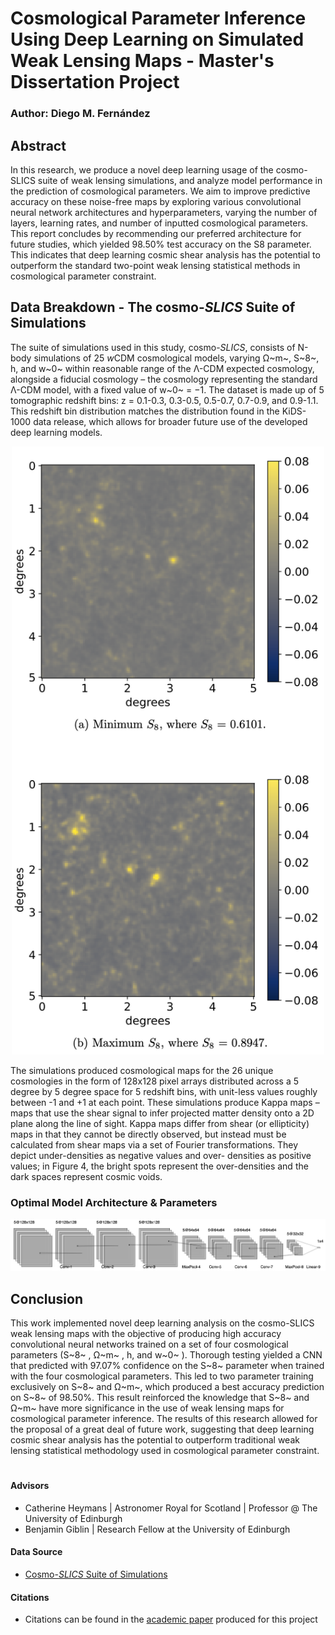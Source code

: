 # Cosmological Parameter Inference Using Deep Learning on Simulated Weak Lensing Maps - Master's Dissertation Project
### Author: Diego M. Fernández

## Abstract


In this research, we produce a novel deep learning usage of the cosmo-SLICS suite of weak lensing simulations, and analyze model performance in the prediction of cosmological parameters. We aim to improve predictive accuracy on these noise-free maps by exploring various convolutional neural network architectures and hyperparameters, varying the number of layers, learning rates, and number of inputted cosmological parameters. This report concludes by recommending our preferred architecture for future studies, which yielded 98.50% test accuracy on the S8 parameter. This indicates that deep learning cosmic shear analysis has the potential to outperform the standard two-point weak lensing statistical methods in cosmological parameter constraint.


<!-- ## Overview | Background | Motivation -->


<!-- ## Navigating This Repository -->

## Data Breakdown - The cosmo-*SLICS* Suite of Simulations

The suite of simulations used in this study, cosmo-*SLICS*, consists of N-body simulations of 25 *w*CDM cosmological models, varying Ω~m~, S~8~, h, and w~0~ within reasonable range of the Λ-CDM expected cosmology, alongside a fiducial cosmology – the cosmology representing the standard Λ-CDM model, with a fixed value of w~0~ = −1. The dataset is made up of 5 tomographic redshift bins: z = 0.1-0.3, 0.3-0.5, 0.5-0.7, 0.7-0.9, and 0.9-1.1. This redshift bin distribution matches the distribution found in the KiDS-1000 data release, which allows for broader future use of the developed deep learning models.

<p align="center"><img src="images/cosmo_SLICS_weak_lensing_convergence_maps.png" width=500></p>

The simulations produced cosmological maps for the 26 unique cosmologies in the form of 128x128 pixel arrays distributed across a 5 degree by 5 degree space for 5 redshift bins, with unit-less values roughly between -1 and +1 at each point. These simulations produce Kappa maps – maps that use the shear signal to infer projected matter density onto a 2D plane along the line of sight. Kappa maps differ from shear (or ellipticity) maps in that they cannot be directly observed, but instead must be calculated from shear maps via a set of Fourier transformations. They depict under-densities as negative values and over- densities as positive values; in Figure 4, the bright spots represent the over-densities and the dark spaces represent cosmic voids.



### Optimal Model Architecture & Parameters

<p align="center"><img src="images/cnn_architecture.png" width=1000></p>


## Conclusion

This work implemented novel deep learning analysis on the cosmo-SLICS weak lensing maps with the objective of producing high accuracy convolutional neural networks trained on a set of four cosmological parameters (S~8~ , Ω~m~ , h, and w~0~ ). Thorough testing yielded a CNN that predicted with 97.07% confidence on the S~8~ parameter when trained with the four cosmological parameters. This led to two parameter training exclusively on S~8~ and Ω~m~, which produced a best accuracy prediction on S~8~ of 98.50%. This result reinforced the knowledge that S~8~ and Ω~m~ have more significance in the use of weak lensing maps for cosmological parameter inference. The results of this research allowed for the proposal of a great deal of future work, suggesting that deep learning cosmic shear analysis has the potential to outperform traditional weak lensing statistical methodology used in cosmological parameter constraint.


#

#### Advisors
- Catherine Heymans | Astronomer Royal for Scotland | Professor @ The University of Edinburgh
- Benjamin Giblin | Research Fellow at the University of Edinburgh

#### Data Source
- [Cosmo-*SLICS* Suite of Simulations](https://arxiv.org/abs/1905.06454)

#### Citations
- Citations can be found in the [academic paper](project_academic_paper.pdf) produced for this project
